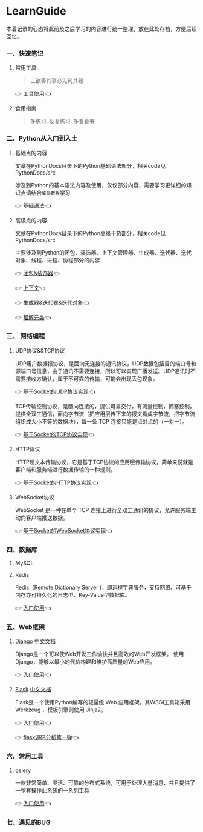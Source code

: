 # LearnGuide

本着记录的心态将此前及之后学习的内容进行统一整理，放在此处存档，方便后续回忆。



### 一、快速笔记

1. 常用工具

   > 工欲善其事必先利其器

   👉	[工具使用](ToolsDocs/工具集合.md)👈



2. 食用指南

   > 多练习, 反复练习, 多看看书



### 二、Python从入门到入土

1. 基础点的内容

   文章在PythonDocs目录下的Python基础语法部分，相关code见PythonDocs/src

   涉及到Python的基本语法内容及使用，仅仅部分内容，需要学习更详细的知识点请结合`菜鸟教程`学习

   👉	[基础语法](PythonDocs/Python-基础语法.md)👈



2. 高级点的内容

   文章在PythonDocs目录下的Python高级干货部分，相关code见PythonDocs/src

   主要涉及到Python的闭包、装饰器、上下文管理器、生成器、迭代器、迭代对象、线程、进程、协程部分的内容

   👉	[闭包&装饰器](PythonDocs/Python-闭包&装饰器.md)👈
   
   👉	[上下文](PythonDocs/Python-上下文.md)👈
   
   👉	[生成器&迭代器&迭代对象](PythonDocs/Python-生成器&迭代器&迭代对象.md)👈
   
   👉	[理解元类](PythonDocs/Python-理解元类.md)👈



### 三、 网络编程

1. UDP协议&&TCP协议

   UDP用户数据报协议，是面向无连接的通讯协议，UDP数据包括目的端口号和源端口号信息，由于通讯不需要连接，所以可以实现广播发送。UDP通讯时不需要接收方确认，属于不可靠的传输，可能会出现丢包现象。

   👉	[基于Socket的UDP协议实现](NetworkDocs/基于Socket的UDP协议实现.md)👈

   TCP传输控制协议，是面向连接的，提供可靠交付，有流量控制，拥塞控制，提供全双工通信，面向字节流（把应用层传下来的报文看成字节流，把字节流组织成大小不等的数据块），每一条 TCP 连接只能是点对点的（一对一）。

   👉	[基于Socket的TCP协议实现](NetworkDocs/基于Socket的TCP协议实现.md)👈



2. HTTP协议

   HTTP超文本传输协议，它是基于TCP协议的应用层传输协议，简单来说就是客户端和服务端进行数据传输的一种规则。

   👉	[基于Socket的HTTP协议实现](NetworkDocs/基于Socket的HTTP协议实现.md)👈

 

3. WebSocket协议

   WebSocket 是一种在单个 TCP 连接上进行全双工通讯的协议，允许服务端主动向客户端推送数据。

   👉	[基于Socket的WebSocket协议实现](NetworkDocs/基于Socket的WebSocket协议实现.md)👈



### 四、数据库

1. MySQL



2. Redis

   Redis（Remote Dictionary Server )，即远程字典服务，支持网络、可基于内存亦可持久化的日志型、Key-Value型数据库。
   
   👉	[入门使用](DatabaseDocs/Redis-入门.md)👈



### 五、Web框架

1. [Django](https://docs.djangoproject.com/) [中文文档](https://docs.djangoproject.com/zh-hans/)

   Django是一个可以使Web开发工作愉快并且高效的Web开发框架。 使用Django，能够以最小的代价构建和维护高质量的Web应用。

   👉	[入门使用](WebFrameDocs/Django-入门.md)👈



2. [Flask](https://flask.palletsprojects.com/) [中文文档](https://dormousehole.readthedocs.io/en/latest/)

   Flask是一个使用Python编写的轻量级 Web 应用框架。其WSGI工具箱采用 Werkzeug ，模板引擎则使用 Jinja2。

   👉	[入门使用](WebFrameDocs/Flask-入门.md)👈
   
   👉	[flask源码分析第一弹](WebFrameDocs/Flask-源码分析.md)👈



### 六、常用工具

1. [celery](https://github.com/celery/celery)

   一款非常简单、灵活、可靠的分布式系统，可用于处理大量消息，并且提供了一整套操作此系统的一系列工具
   
   👉	[入门使用](OtherDocs/celery使用.md)👈



### 七、遇见的BUG

